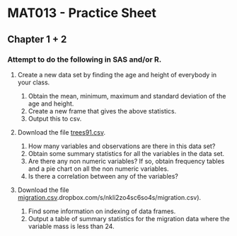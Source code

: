 # MAT013 - Practice Sheet
## Chapter 1 + 2
### Attempt to do the following in SAS and/or R.

1. Create a new data set by finding the age and height of everybody in your class.

    1. Obtain the mean, minimum, maximum and standard deviation of the age and height.
    2. Create a new frame that gives the above statistics.
    3. Output this to csv.

2. Download the file [trees91.csv](../Data/C1+C2/trees91.csv).

    1. How many variables and observations are there in this data set?
    2. Obtain some summary statistics for all the variables in the data set.
    3. Are there any non numeric variables? If so, obtain frequency tables and a pie chart on all the non numeric variables.
    4. Is there a correlation between any of the variables?

3. Download the file [migration.csv](../Data/C1+C2/migration.csv).dropbox.com/s/nkli2zo4sc6so4s/migration.csv).

    1. Find some information on indexing of data frames.
    2. Output a table of summary statistics for the migration data where the variable mass is less than 24.
